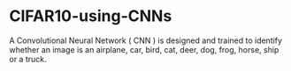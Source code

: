 # CIFAR10-using-CNNs
A Convolutional Neural Network ( CNN ) is designed and trained to identify whether an image is an airplane, car, bird, cat, deer, dog, frog, horse, ship or a truck.
